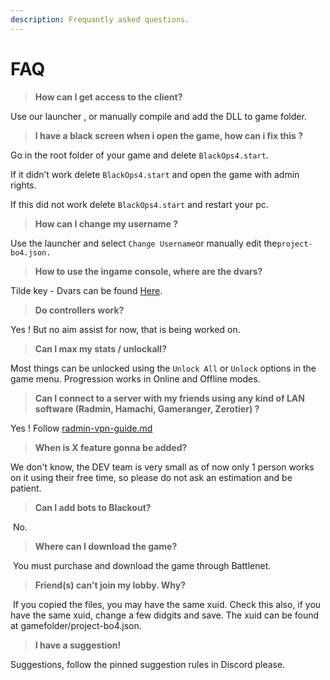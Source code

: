 ```yaml
---
description: Frequantly asked questions.
---
```


# FAQ

> **How can I get access to the client?**

Use our launcher ⁠, or manually compile and add the DLL to game folder.

> **I have a black screen when i open the game, how can i fix this ?**&#x20;

Go in the root folder of your game and delete `BlackOps4.start`.&#x20;

If it didn’t work delete `BlackOps4.start` and open the game with admin rights.&#x20;

If this did not work delete `BlackOps4.start` and restart your pc.

> **How can I change my username ?**&#x20;

Use the launcher and select `Change Username`or manually edit the`project-bo4.json.`

> **How to use the  ingame console, where are the dvars?**

Tilde key - Dvars can be found [Here](https://github.com/project-bo4/shield-development/blob/master/source/proxy-dll/definitions/variables.cpp).

> &#x20;**Do controllers work?**

Yes ! But no aim assist for now, that is being worked on.

> &#x20;**Can I max my stats / unlockall?**

Most things can be unlocked using the `Unlock All` or `Unlock` options in the game menu. Progression works in Online and Offline modes.&#x20;

> &#x20;**Can I connect to a server with my friends using any kind of LAN software (Radmin, Hamachi, Gameranger, Zerotier) ?**

Yes ! Follow [radmin-vpn-guide.md](../server-setup/radmin-vpn-guide.md "mention")

> &#x20;**When is X feature gonna be added?**

We don't know, the DEV team is very small as of now only 1 person works on it using their free time, so please do not ask an estimation and be patient.

> **Can I add bots to Blackout?**

&#x20;⁠ No.

> **Where can I download the game?**

&#x20;⁠ You must purchase and download the game through Battlenet.

> **Friend(s) can't join my lobby. Why?**

&#x20;⁠ If you copied the files, you may have the same xuid. Check this also, if you have the same xuid, change a few didgits and save. The xuid can be found at gamefolder/project-bo4.json.

> &#x20;**I have a suggestion!**

&#x20;⁠Suggestions, follow the pinned suggestion rules in Discord please.
